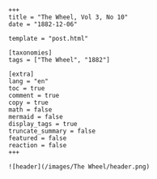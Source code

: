 
    +++
    title = "The Wheel, Vol 3, No 10"
    date = "1882-12-06"

    template = "post.html"

    [taxonomies]
    tags = ["The Wheel", "1882"]

    [extra]
    lang = "en"
    toc = true
    comment = true
    copy = true
    math = false
    mermaid = false
    display_tags = true
    truncate_summary = false
    featured = false
    reaction = false
    +++

    ![header](/images/The Wheel/header.png)

    